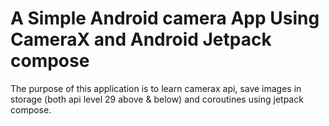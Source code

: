 # A Simple Android camera App Using CameraX and Android Jetpack compose

The purpose of this application is to learn camerax api, save images in storage (both api level 29
above & below) and coroutines using jetpack compose.
